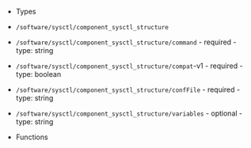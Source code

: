  - Types
  - `/software/sysctl/component_sysctl_structure`
   - `/software/sysctl/component_sysctl_structure/command`
    - required
    - type: string
   - `/software/sysctl/component_sysctl_structure/compat`-v1
    - required
    - type: boolean
   - `/software/sysctl/component_sysctl_structure/confFile`
    - required
    - type: string
   - `/software/sysctl/component_sysctl_structure/variables`
    - optional
    - type: string

 - Functions
